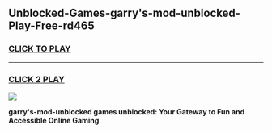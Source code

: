 
## Unblocked-Games-garry's-mod-unblocked-Play-Free-rd465
<h3>
<a href="https://premium76.site?title=garry's-mod-unblocked&ref=18A1">CLICK TO PLAY</a></h3>
<hr>

<h3>
<a href="https://premium76.site?title=garry's-mod-unblocked&ref=18A1">CLICK 2 PLAY</a>
  
</h3>

<a href="https://premium76.site?title=garry's-mod-unblocked&ref=18A1"><img src="https://clearcache.store/games.png"></a>


**garry's-mod-unblocked games unblocked: Your Gateway to Fun and Accessible Online Gaming**
